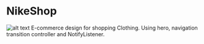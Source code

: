 # NikeShop
![alt text](https://raw.githubusercontent.com/emadhbasri/speedcodeFlutter/master/lib/NikeShop/NikeShop.gif)
E-commerce design for shopping Clothing.
Using hero, navigation transition controller and NotifyListener.